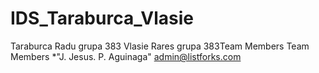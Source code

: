 # IDS_Taraburca_Vlasie


<a name="team-members">Taraburca Radu grupa 383
Vlasie Rares grupa 383</a>Team Members
<a name="team-members"></a>Team Members
*"J. Jesus. P. Aguinaga" admin@listforks.com
